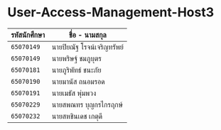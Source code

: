 # User-Access-Management-Host3
| รหัสนักศึกษา | ชื่อ - นามสกุล |
| --- | --- |
| `65070149` | นายปิยณัฐ โรจน์เจริญทรัพย์ |
| `65070149` | นายพริษฐ์ ชมภูบุตร |
| `65070181` | นายภูริพัทธ์ ชนะภัย |
| `65070190` | นายมานัส ถนอมรอด |
| `65070191` | นายเมธัส พุ่มพวง |
| `65070229` | นายสพณทร บุญกรไกรฤกษ์ |
| `65070232` | นายสหชินเดช เกตุดี |

